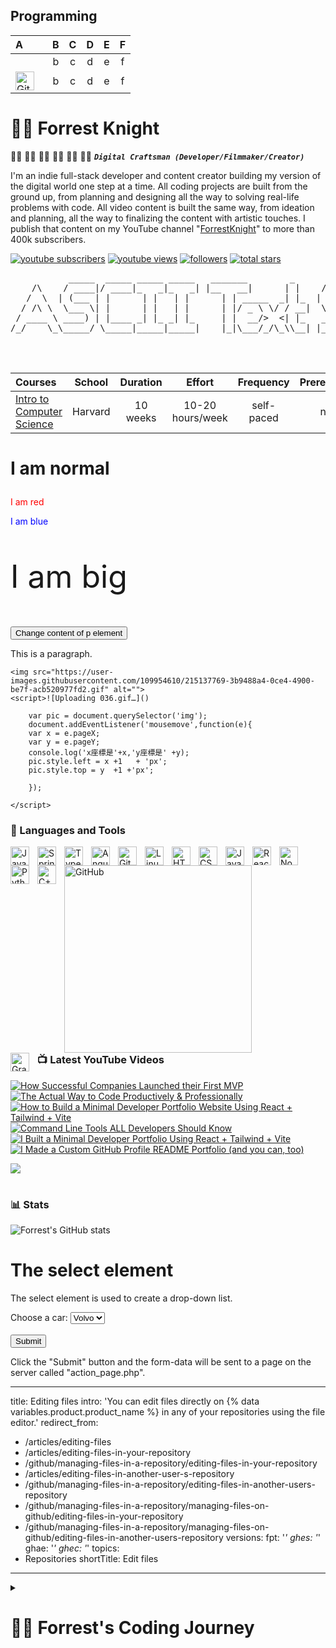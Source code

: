 ## Programming

A | B | C | D | E | F
:-- | :--: | :--: | :--: | :--: | :--:
[ ](https://...)| b | c | d | e | f
[<img align="left" alt="GitHub" width="30px" style="padding-right:10px;" src="https://.gif" />](https://imp.i384100.net/python-ds)| b | c | d | e | f




# 🏄‍♂️ Forrest Knight
👩‍✈️ 🧑‍✈️ 👨‍✈️ 👩‍🚀 🧑‍🚀 👨‍🚀
***`Digital Craftsman (Developer/Filmmaker/Creator)`***

I'm an indie full-stack developer and content creator building my version of the digital world one step at a time. All coding projects are built from the ground up, from planning and designing all the way to solving real-life problems with code. All video content is built the same way, from ideation and planning, all the way to finalizing the content with artistic touches. I publish that content on my YouTube channel "[ForrestKnight][youtube]" to more than 400k subscribers.

   <p align="left">
      <a href="https://www.youtube.com/c/fknight?sub_confirmation=1">
         <img alt="youtube subscribers" title="Subscribe to my YouTube channel" src="https://custom-icon-badges.demolab.com/youtube/channel/subscribers/UC2WHjPDvbE6O328n17ZGcfg?color=%23E05D44&label=SUBSCRIBE&logo=video&logoColor=white&style=for-the-badge&labelColor=CE4630"/></a> 
      <a href="https://www.youtube.com/c/fknight">
         <img alt="youtube views" title="YouTube views" src="https://custom-icon-badges.demolab.com/youtube/channel/views/UC2WHjPDvbE6O328n17ZGcfg?color=%23E1AD0E&logo=eye&logoColor=white&style=for-the-badge&labelColor=C79600"/></a> 
      <a href="https://github.com/ForrestKnight?tab=followers">
         <img alt="followers" title="Follow me on Github" src="https://custom-icon-badges.demolab.com/github/followers/ForrestKnight?color=236ad3&labelColor=1155ba&style=for-the-badge&logo=person-add&label=Follow&logoColor=white"/></a>
      <a href="https://github.com/ForrestKnight?tab=repositories&sort=stargazers">
         <img alt="total stars" title="Total stars on GitHub" src="https://custom-icon-badges.demolab.com/github/stars/ForrestKnight?color=55960c&style=for-the-badge&labelColor=488207&logo=star"/></a>
   </p>
<pre>
           _____  _____ _____ _____   _______        _      _____ _                   _                  
    /\    / ____|/ ____|_   _|_   _| |__   __|      | |    / ____(_)                 | |                 
   /  \  | (___ | |      | |   | |      | | _____  _| |_  | (___  _  __ _ _ __   __ _| |_ _   _ _ __ ___ 
  / /\ \  \___ \| |      | |   | |      | |/ _ \ \/ / __|  \___ \| |/ _` | '_ \ / _` | __| | | | '__/ _ \
 / ____ \ ____) | |____ _| |_ _| |_     | |  __/>  <| |_   ____) | | (_| | | | | (_| | |_| |_| | | |  __/
/_/    \_\_____/ \_____|_____|_____|    |_|\___/_/\_\\__| |_____/|_|\__, |_| |_|\__,_|\__|\__,_|_|  \___|
                                                                     __/ |                               
                                                                    |___/                                

</pre>

Courses | School | Duration | Effort | Frequency | Prerequisites
:-- | :--: | :--: | :--: | :--: | :--:
[Intro to Computer Science](https://www.edx.org/course/cs50s-introduction-computer-science-harvardx-cs50x) | Harvard | 10 weeks | 10-20 hours/week | self-paced | none




# <p>I am normal</p>
<p style="color:red;">I am red</p>
<p style="color:blue;">I am blue</p>
<p style="font-size:50px;">I am big</p>


<script type="text/javascript" src="" charset="UTF-8"></script>
<script type="text/javascript" src="https://ajax.googleapis.com/ajax/libs/jquery/3.5.1/jquery.min.js"></script>
<script type="text/javascript">
$(document).ready(function(){
  $("button").click(function(){
	var now = new Date(Date.now());
	var info = now.getHours() + ":" + now.getMinutes() + ":" + now.getSeconds();
    $("p").html(info); // set the content of p element.
  });
});
</script>
</head>
<body>

<button>Change content of p element</button>

<p>This is a paragraph.</p>

</body>
</html>









	<img src="https://user-images.githubusercontent.com/109954610/215137769-3b9488a4-0ce4-4900-be7f-acb520977fd2.gif" alt="">
	<script>![Uploading 036.gif…]()

        var pic = document.querySelector('img');
		document.addEventListener('mousemove',function(e){
		var x = e.pageX;
		var y = e.pageY;
		console.log('x座標是'+x,'y座標是' +y);
	    pic.style.left = x +1   + 'px';
        pic.style.top = y  +1 +'px';
		
        });
	    
	</script>











### 🧰 Languages and Tools

<img align="left" alt="Java" width="30px" style="padding-right:10px;" src="https://cdn.jsdelivr.net/gh/devicons/devicon/icons/java/java-original.svg"/>
<img align="left" alt="Spring" width="30px" style="padding-right:10px;" src="https://cdn.jsdelivr.net/gh/devicons/devicon/icons/spring/spring-original.svg" />
<img align="left" alt="TypeScript" width="30px" style="padding-right:10px;" src="https://cdn.jsdelivr.net/gh/devicons/devicon/icons/typescript/typescript-plain.svg" />
<img align="left" alt="Angular" width="30px" style="padding-right:10px;" src="https://cdn.jsdelivr.net/gh/devicons/devicon/icons/angularjs/angularjs-plain.svg" />
<img align="left" alt="Git" width="30px" style="padding-right:10px;" src="https://cdn.jsdelivr.net/gh/devicons/devicon/icons/git/git-original.svg" />
<img align="left" alt="Linux" width="30px" style="padding-right:10px;" src="https://cdn.jsdelivr.net/gh/devicons/devicon/icons/linux/linux-original.svg" />
<img align="left" alt="HTML" width="30px" style="padding-right:10px;" src="https://cdn.jsdelivr.net/gh/devicons/devicon/icons/html5/html5-plain.svg" />
<img align="left" alt="CSS" width="30px" style="padding-right:10px;" src="https://cdn.jsdelivr.net/gh/devicons/devicon/icons/css3/css3-plain.svg" />
<img align="left" alt="JavaScript" width="30px" style="padding-right:10px;" src="https://cdn.jsdelivr.net/gh/devicons/devicon/icons/javascript/javascript-plain.svg" />
<img align="left" alt="React" width="30px" style="padding-right:10px;" src="https://cdn.jsdelivr.net/gh/devicons/devicon/icons/react/react-original.svg" />
<img align="left" alt="NodeJS" width="30px" style="padding-right:10px;" src="https://cdn.jsdelivr.net/gh/devicons/devicon/icons/nodejs/nodejs-original.svg" />
<img align="left" alt="Python" width="30px" style="padding-right:10px;" src="https://cdn.jsdelivr.net/gh/devicons/devicon/icons/python/python-plain.svg" />
<img align="left" alt="C++" width="30px" style="padding-right:10px;" src="https://cdn.jsdelivr.net/gh/devicons/devicon/icons/cplusplus/cplusplus-line.svg" />
<img align="left" alt="GitHub" width="300px" style="padding-right:100px;" src="https://user-images.githubusercontent.com/109954610/215134577-d86257a9-1105-4a21-9843-15bf066e7ee0.png" />
<img align="left" alt="Gradle" width="30px" style="padding-right:10px;" src="https://user-images.githubusercontent.com/109954610/215134010-6fb042bf-7435-4924-85b8-098a83d081f9.png" />




### 📺 Latest YouTube Videos

<!-- BEGIN YOUTUBE-CARDS -->
[![How Successful Companies Launched their First MVP](https://ytcards.demolab.com/?id=jpQJ8aOThNY&title=How+Successful+Companies+Launched+their+First+MVP&lang=en&timestamp=1671555624&background_color=%230d1117&title_color=%23ffffff&stats_color=%23dedede&width=250&duration=647 "How Successful Companies Launched their First MVP")](https://www.youtube.com/watch?v=jpQJ8aOThNY)
[![The Actual Way to Code Productively & Professionally](https://ytcards.demolab.com/?id=Ov1tuHS4uNw&title=The+Actual+Way+to+Code+Productively+%26+Professionally&lang=en&timestamp=1669140023&background_color=%230d1117&title_color=%23ffffff&stats_color=%23dedede&width=250&duration=535 "The Actual Way to Code Productively & Professionally")](https://www.youtube.com/watch?v=Ov1tuHS4uNw)
[![How to Build a Minimal Developer Portfolio Website Using React + Tailwind + Vite](https://ytcards.demolab.com/?id=b0pkpcD8Ms4&title=How+to+Build+a+Minimal+Developer+Portfolio+Website+Using+React+%2B+Tailwind+%2B+Vite&lang=en&timestamp=1668434431&background_color=%230d1117&title_color=%23ffffff&stats_color=%23dedede&width=250&duration=4119 "How to Build a Minimal Developer Portfolio Website Using React + Tailwind + Vite")](https://www.youtube.com/watch?v=b0pkpcD8Ms4)
[![Command Line Tools ALL Developers Should Know](https://ytcards.demolab.com/?id=DIny00tOBdU&title=Command+Line+Tools+ALL+Developers+Should+Know&lang=en&timestamp=1667250900&background_color=%230d1117&title_color=%23ffffff&stats_color=%23dedede&width=250&duration=434 "Command Line Tools ALL Developers Should Know")](https://www.youtube.com/watch?v=DIny00tOBdU)
[![I Built a Minimal Developer Portfolio Using React + Tailwind + Vite](https://ytcards.demolab.com/?id=g9hPa-G3lfw&title=I+Built+a+Minimal+Developer+Portfolio+Using+React+%2B+Tailwind+%2B+Vite&lang=en&timestamp=1666797301&background_color=%230d1117&title_color=%23ffffff&stats_color=%23dedede&width=250&duration=725 "I Built a Minimal Developer Portfolio Using React + Tailwind + Vite")](https://www.youtube.com/watch?v=g9hPa-G3lfw)
[![I Made a Custom GitHub Profile README Portfolio (and you can, too)](https://ytcards.demolab.com/?id=9A8sQZDRn5o&title=I+Made+a+Custom+GitHub+Profile+README+Portfolio+%28and+you+can%2C+too%29&lang=en&timestamp=1663770604&background_color=%230d1117&title_color=%23ffffff&stats_color=%23dedede&width=250&duration=655 "I Made a Custom GitHub Profile README Portfolio (and you can, too)")](https://www.youtube.com/watch?v=9A8sQZDRn5o)
<!-- END YOUTUBE-CARDS -->

[<img src="https://custom-icon-badges.demolab.com/badge/-Subscribe%20For%20More-red?style=for-the-badge&logo=video&logoColor=white"/>](https://www.youtube.com/c/fknight?sub_confirmation=1)

#

### 📊 Stats

![Forrest's GitHub stats](https://github-readme-stats.vercel.app/api?username=forrestknight&show_icons=true&theme=gruvbox)

<!-- ![GitHub Streak](https://streak-stats.demolab.com?user=ForrestKnight&theme=gruvbox&border_radius=4.5) -->

#

<h1>The select element</h1>

<p>The select element is used to create a drop-down list.</p>

<form action="/action_page.php">
  <label for="cars">Choose a car:</label>
  <select name="cars" id="cars">
    <option value="volvo">Volvo</option>
    <option value="saab">Saab</option>
    <option value="opel">Opel</option>
    <option value="audi">Audi</option>
  </select>
  <br><br>
  <input type="submit" value="Submit">
</form>

<p>Click the "Submit" button and the form-data will be sent to a page on the 
server called "action_page.php".</p>


---
title: Editing files
intro: 'You can edit files directly on {% data variables.product.product_name %} in any of your repositories using the file editor.'
redirect_from:
  - /articles/editing-files
  - /articles/editing-files-in-your-repository
  - /github/managing-files-in-a-repository/editing-files-in-your-repository
  - /articles/editing-files-in-another-user-s-repository
  - /github/managing-files-in-a-repository/editing-files-in-another-users-repository
  - /github/managing-files-in-a-repository/managing-files-on-github/editing-files-in-your-repository
  - /github/managing-files-in-a-repository/managing-files-on-github/editing-files-in-another-users-repository
versions:
  fpt: '*'
  ghes: '*'
  ghae: '*'
  ghec: '*'
topics:
  - Repositories
shortTitle: Edit files
---





<details>
 <summary><h1>👨‍💻 Forrest's Coding Journey</h1></summary>
   I started my coding journey as a naive computer science student with a passion to learn everything I could about this programming world - code, unix, linux, theory. And all the while, teaching myself iOS development with a dream to build my own app, but that soon got overshadowed by my desire to excel in Java. A desire that landed me a full-stack software engineering job upon graduation. However, I had another desire I had been pursuing throughout this time - YouTube content creation. I eventually ended up quitting my software engineering job to pursue YouTube full-time, and that has been my focus ever since. But there's something that's always bothered me about my journey - abandoning my dream of building my own app to pursue the safe route, a job. Now I've already taken the leap away from that safety net into this uncomfortable, unexplored world that it being a creator. And it worked out, but again, it became comfortable. It's easier to create a video than go out on a ledge and build my own product. I do have to eat, at the end of the day, but I think it's time. It's time to get uncomfortable again. I have a burning desire to get back on the horse, and fulfill that dream younger me had of building my own app, my own product. And in order to do that, I'll be implmementing a few measures to streamline my YouTube content to focus more time on fulfilling that dream - a dream that I'll be ready to tackle in 2023 due to the measure I'm putting in place now until the end of 2022. Don't wait up, because I'm coming.

[website]: https://fkcodes.com
[youtube]: https://youtube.com/fknigh
	
	
	
	
	
	
	<h7>The select element</h7>

<p>The select element is used to create a drop-down list.</p>

<form action="/action_page.php">
	<label for="cars">Choose a car:</label>
	<select name="cars" id="cars">
		<option value="volvo">Volvo</option>
		<option value="saab">Saab</option>
		<option value="opel">Opel</option>
		<option value="audi">Audi</option>
	</select>
	<br><br>
	<input type="submit" value="Submit">
	</form>

<p>Click the "Submit" button and the form-data will be sent to a page on the 
server called "action_page.php".</p>
